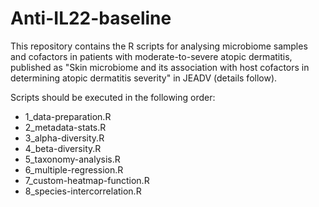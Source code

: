 # Anti-IL22-baseline

This repository contains the R scripts for analysing microbiome samples and cofactors in patients with moderate-to-severe atopic dermatitis, published as "Skin microbiome and its association with host cofactors in determining atopic dermatitis severity" in JEADV (details follow).   

Scripts should be executed in the following order:  

- 1_data-preparation.R
- 2_metadata-stats.R
- 3_alpha-diversity.R
- 4_beta-diversity.R
- 5_taxonomy-analysis.R
- 6_multiple-regression.R
- 7_custom-heatmap-function.R
- 8_species-intercorrelation.R
